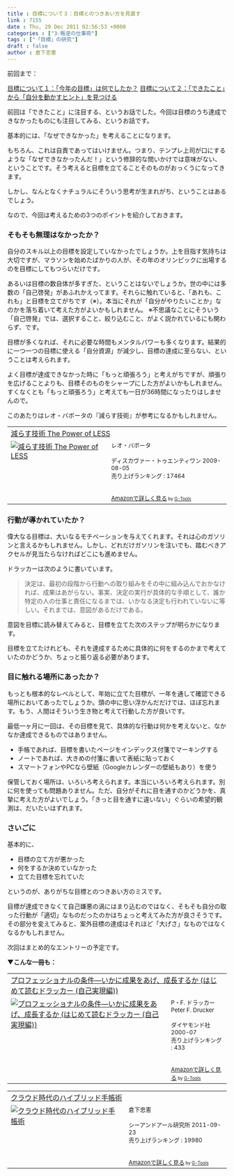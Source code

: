 ```yaml
---
title : 目標について３：目標とのつきあい方を見直す
link : 7155
date : Thu, 29 Dec 2011 02:56:53 +0000
categories : ["3-叛逆の仕事術"]
tags : ["「目標」の研究"]
draft : false
author : 倉下忠憲
---
```


前回まで：

<a href="https://rashita.net/blog/?p=7144">目標について１：「今年の目標」は何でしたか？</a>
<a href="https://rashita.net/blog/?p=7152">目標について２：「できたこと」から「自分を動かすヒント」を見つける</a>

前回は「できたこと」に注目する、というお話でした。今回は目標のうち達成できなかったものにも注目してみる、というお話です。

基本的には、「なぜできなかった」を考えることになります。

もちろん、これは自責であってはいけません。つまり、テンプレ上司が口にするような「なぜできなかったんだ！」という修辞的な問いかけでは意味がない、ということです。そう考えると目標を立てることそのものがおっくうになってきます。

しかし、なんとなくナチュラルにそういう思考が生まれがち、ということはあるでしょう。

なので、今回は考えるための3つのポイントを紹介しておきます。

<h3>そもそも無理はなかったか？</h3>
自分のスキル以上の目標を設定していなかったでしょうか。上を目指す気持ちは大切ですが、マラソンを始めたばかりの人が、その年のオリンピックに出場するのを目標にしてもつらいだけです。

あるいは目標の数自体が多すぎた、ということはないでしょうか。世の中には多数の「自己啓発」があふれかえってます。それらに触れていると、「あれも、これも」と目標を立てがちです（※）。本当にそれが「自分がやりたいことか」なのかを落ち着いて考えた方がよいかもしれません。
※不思議なことにそういう「自己啓発」では、選択すること、絞り込むこと、がよく説かれているにも関わらず、です。

目標が多くなれば、それに必要な時間もメンタルパワーも多くなります。結果的に一つ一つの目標に使える「自分資源」が減少し、目標の達成に至らない、ということは考えられます。

よく目標が達成できなかった時に「もっと頑張ろう」と考えがちですが、頑張りを広げることよりも、目標そのものをシャープにした方がよいかもしれません。すくなくとも「もっと頑張ろう」と考えても一日が36時間になったりはしませんので。

このあたりはレオ・バボータの『減らす技術』が参考になるかもしれません。

<table  border="0" cellpadding="5"><tr><td colspan="2"><a href="http://www.amazon.co.jp/%E6%B8%9B%E3%82%89%E3%81%99%E6%8A%80%E8%A1%93-Power-LESS-%E3%83%AC%E3%82%AA%E3%83%BB%E3%83%90%E3%83%9C%E3%83%BC%E3%82%BF/dp/4887597304%3FSubscriptionId%3D15SMZCTB9V8NGR2TW082%26tag%3Drashita1000-22%26linkCode%3Dxm2%26camp%3D2025%26creative%3D165953%26creativeASIN%3D4887597304" target="_blank">減らす技術 The Power of LESS</a><img src="http://www.assoc-amazon.jp/e/ir?t=rashita1000-22&l=ur2&o=9" width="1" height="1" style="border: none;" alt="" /></td></tr><tr><td valign="top"><a href="http://www.amazon.co.jp/%E6%B8%9B%E3%82%89%E3%81%99%E6%8A%80%E8%A1%93-Power-LESS-%E3%83%AC%E3%82%AA%E3%83%BB%E3%83%90%E3%83%9C%E3%83%BC%E3%82%BF/dp/4887597304%3FSubscriptionId%3D15SMZCTB9V8NGR2TW082%26tag%3Drashita1000-22%26linkCode%3Dxm2%26camp%3D2025%26creative%3D165953%26creativeASIN%3D4887597304" target="_blank"><img src="http://ecx.images-amazon.com/images/I/51%2B1TmW69IL._SL160_.jpg" border="0" alt="減らす技術 The Power of LESS" /></a></td><td valign="top"><font size="-1">レオ・バボータ <br /><br />ディスカヴァー・トゥエンティワン  2009-08-05<br />売り上げランキング : 17464<br /><br /><br /><a href="http://www.amazon.co.jp/%E6%B8%9B%E3%82%89%E3%81%99%E6%8A%80%E8%A1%93-Power-LESS-%E3%83%AC%E3%82%AA%E3%83%BB%E3%83%90%E3%83%9C%E3%83%BC%E3%82%BF/dp/4887597304%3FSubscriptionId%3D15SMZCTB9V8NGR2TW082%26tag%3Drashita1000-22%26linkCode%3Dxm2%26camp%3D2025%26creative%3D165953%26creativeASIN%3D4887597304" target="_blank">Amazonで詳しく見る</a></font><font size="-2"> by <a href="http://www.goodpic.com/mt/aws/index.html" >G-Tools</a></font></td></tr></table>

<h3>行動が導かれていたか？</h3>
偉大なる目標は、大いなるモチベーションを与えてくれます。それは心のガソリンと言えるかもしれません。しかし、どれだけガソリンを注いでも、踏むべきアクセルが見当たらなければどこにも進めません。

ドラッカーは次のように書いています。

<blockquote>
決定は、最初の段階から行動への取り組みをその中に組み込んでおかなければ、成果はあがらない。事実、決定の実行が具体的な手順として、誰か特定の人の仕事と責任になるまでは、いかなる決定も行われていないに等しい。それまでは、意図があるだけである。
</blockquote>

意図を目標に読み替えてみると、目標を立てた次のステップが明らかになります。

目標を立てたけれども、それを達成するために具体的に何をするのかまで考えていたのかどうか、ちょっと振り返る必要があります。

<h3>目に触れる場所にあったか？</h3>
もっとも根本的なレベルとして、年始に立てた目標が、一年を通して確認できる場所においてあったでしょうか。頭の中に思い浮かんだだけでは、ほぼ忘れます。もう、人間はそういう生き物と考えて行動した方が良いです。

最低一ヶ月に一回は、その目標を見て、具体的な行動は何かを考えないと、なかなか達成できるものではありません。

<ul>
	<li>手帳であれば、目標を書いたページをインデックス付箋でマーキングする</li>
	<li>ノートであれば、大きめの付箋に書いて表紙に貼っておく</li>
	<li>スマートフォンやPCなら壁紙（Googleカレンダーの壁紙もあり）を使う</li>
</ul>



保管しておく場所は、いろいろ考えられます。本当にいろいろ考えられます。別に何を使っても問題ありません。ただ、自分がそれに目を通すのかどうかを、真摯に考えた方がよいでしょう。「きっと目を通すに違いない」ぐらいの希望的観測は、だいたいはずれます。

<h3>さいごに</h3>
基本的に、
<ul>
	<li>目標の立て方が悪かった</li>
	<li>何をするか決めていなかった</li>
	<li>立てた目標を忘れていた</li>
</ul>

というのが、ありがちな目標とのつきあい方のミスです。

目標が達成できなくて自己嫌悪の渦にはまり込むのではなく、そもそも自分の取った行動が「適切」なものだったのかはちょっと考えてみた方が良さそうです。その部分を変えてみると、案外目標の達成はそれほど「大げさ」なものではなくなるかもしれません。

次回はまとめ的なエントリーの予定です。

<strong>▼こんな一冊も：</strong>
<table  border="0" cellpadding="5"><tr><td colspan="2"><a href="http://www.amazon.co.jp/%E3%83%97%E3%83%AD%E3%83%95%E3%82%A7%E3%83%83%E3%82%B7%E3%83%A7%E3%83%8A%E3%83%AB%E3%81%AE%E6%9D%A1%E4%BB%B6%E2%80%95%E3%81%84%E3%81%8B%E3%81%AB%E6%88%90%E6%9E%9C%E3%82%92%E3%81%82%E3%81%92%E3%80%81%E6%88%90%E9%95%B7%E3%81%99%E3%82%8B%E3%81%8B-%E3%81%AF%E3%81%98%E3%82%81%E3%81%A6%E8%AA%AD%E3%82%80%E3%83%89%E3%83%A9%E3%83%83%E3%82%AB%E3%83%BC-%E8%87%AA%E5%B7%B1%E5%AE%9F%E7%8F%BE%E7%B7%A8-P%E3%83%BBF-%E3%83%89%E3%83%A9%E3%83%83%E3%82%AB%E3%83%BC/dp/4478300593%3FSubscriptionId%3D15SMZCTB9V8NGR2TW082%26tag%3Drashita1000-22%26linkCode%3Dxm2%26camp%3D2025%26creative%3D165953%26creativeASIN%3D4478300593" target="_blank">プロフェッショナルの条件―いかに成果をあげ、成長するか (はじめて読むドラッカー (自己実現編))</a><img src="http://www.assoc-amazon.jp/e/ir?t=rashita1000-22&l=ur2&o=9" width="1" height="1" style="border: none;" alt="" /></td></tr><tr><td valign="top"><a href="http://www.amazon.co.jp/%E3%83%97%E3%83%AD%E3%83%95%E3%82%A7%E3%83%83%E3%82%B7%E3%83%A7%E3%83%8A%E3%83%AB%E3%81%AE%E6%9D%A1%E4%BB%B6%E2%80%95%E3%81%84%E3%81%8B%E3%81%AB%E6%88%90%E6%9E%9C%E3%82%92%E3%81%82%E3%81%92%E3%80%81%E6%88%90%E9%95%B7%E3%81%99%E3%82%8B%E3%81%8B-%E3%81%AF%E3%81%98%E3%82%81%E3%81%A6%E8%AA%AD%E3%82%80%E3%83%89%E3%83%A9%E3%83%83%E3%82%AB%E3%83%BC-%E8%87%AA%E5%B7%B1%E5%AE%9F%E7%8F%BE%E7%B7%A8-P%E3%83%BBF-%E3%83%89%E3%83%A9%E3%83%83%E3%82%AB%E3%83%BC/dp/4478300593%3FSubscriptionId%3D15SMZCTB9V8NGR2TW082%26tag%3Drashita1000-22%26linkCode%3Dxm2%26camp%3D2025%26creative%3D165953%26creativeASIN%3D4478300593" target="_blank"><img src="http://ecx.images-amazon.com/images/I/51EG2EG9X3L._SL160_.jpg" border="0" alt="プロフェッショナルの条件―いかに成果をあげ、成長するか (はじめて読むドラッカー (自己実現編))" /></a></td><td valign="top"><font size="-1">P・F. ドラッカー Peter F. Drucker <br /><br />ダイヤモンド社  2000-07<br />売り上げランキング : 433<br /><br /><br /><a href="http://www.amazon.co.jp/%E3%83%97%E3%83%AD%E3%83%95%E3%82%A7%E3%83%83%E3%82%B7%E3%83%A7%E3%83%8A%E3%83%AB%E3%81%AE%E6%9D%A1%E4%BB%B6%E2%80%95%E3%81%84%E3%81%8B%E3%81%AB%E6%88%90%E6%9E%9C%E3%82%92%E3%81%82%E3%81%92%E3%80%81%E6%88%90%E9%95%B7%E3%81%99%E3%82%8B%E3%81%8B-%E3%81%AF%E3%81%98%E3%82%81%E3%81%A6%E8%AA%AD%E3%82%80%E3%83%89%E3%83%A9%E3%83%83%E3%82%AB%E3%83%BC-%E8%87%AA%E5%B7%B1%E5%AE%9F%E7%8F%BE%E7%B7%A8-P%E3%83%BBF-%E3%83%89%E3%83%A9%E3%83%83%E3%82%AB%E3%83%BC/dp/4478300593%3FSubscriptionId%3D15SMZCTB9V8NGR2TW082%26tag%3Drashita1000-22%26linkCode%3Dxm2%26camp%3D2025%26creative%3D165953%26creativeASIN%3D4478300593" target="_blank">Amazonで詳しく見る</a></font><font size="-2"> by <a href="http://www.goodpic.com/mt/aws/index.html" >G-Tools</a></font></td></tr></table>

<table  border="0" cellpadding="5"><tr><td colspan="2"><a href="http://www.amazon.co.jp/%E3%82%AF%E3%83%A9%E3%82%A6%E3%83%89%E6%99%82%E4%BB%A3%E3%81%AE%E3%83%8F%E3%82%A4%E3%83%96%E3%83%AA%E3%83%83%E3%83%89%E6%89%8B%E5%B8%B3%E8%A1%93-%E5%80%89%E4%B8%8B%E5%BF%A0%E6%86%B2/dp/4863540914%3FSubscriptionId%3D15SMZCTB9V8NGR2TW082%26tag%3Drashita1000-22%26linkCode%3Dxm2%26camp%3D2025%26creative%3D165953%26creativeASIN%3D4863540914" target="_blank">クラウド時代のハイブリッド手帳術</a><img src="http://www.assoc-amazon.jp/e/ir?t=rashita1000-22&l=ur2&o=9" width="1" height="1" style="border: none;" alt="" /></td></tr><tr><td valign="top"><a href="http://www.amazon.co.jp/%E3%82%AF%E3%83%A9%E3%82%A6%E3%83%89%E6%99%82%E4%BB%A3%E3%81%AE%E3%83%8F%E3%82%A4%E3%83%96%E3%83%AA%E3%83%83%E3%83%89%E6%89%8B%E5%B8%B3%E8%A1%93-%E5%80%89%E4%B8%8B%E5%BF%A0%E6%86%B2/dp/4863540914%3FSubscriptionId%3D15SMZCTB9V8NGR2TW082%26tag%3Drashita1000-22%26linkCode%3Dxm2%26camp%3D2025%26creative%3D165953%26creativeASIN%3D4863540914" target="_blank"><img src="http://ecx.images-amazon.com/images/I/51f4RT2URdL._SL160_.jpg" border="0" alt="クラウド時代のハイブリッド手帳術" /></a></td><td valign="top"><font size="-1">倉下忠憲 <br /><br />シーアンドアール研究所  2011-09-23<br />売り上げランキング : 19980<br /><br /><br /><a href="http://www.amazon.co.jp/%E3%82%AF%E3%83%A9%E3%82%A6%E3%83%89%E6%99%82%E4%BB%A3%E3%81%AE%E3%83%8F%E3%82%A4%E3%83%96%E3%83%AA%E3%83%83%E3%83%89%E6%89%8B%E5%B8%B3%E8%A1%93-%E5%80%89%E4%B8%8B%E5%BF%A0%E6%86%B2/dp/4863540914%3FSubscriptionId%3D15SMZCTB9V8NGR2TW082%26tag%3Drashita1000-22%26linkCode%3Dxm2%26camp%3D2025%26creative%3D165953%26creativeASIN%3D4863540914" target="_blank">Amazonで詳しく見る</a></font><font size="-2"> by <a href="http://www.goodpic.com/mt/aws/index.html" >G-Tools</a></font></td></tr></table>
